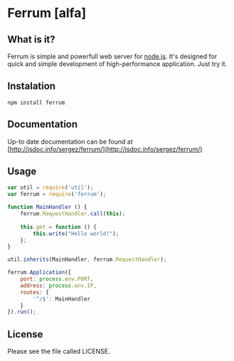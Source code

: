 Ferrum [alfa]
=========

What is it?
-----------

Ferrum is simple and powerfull web server for [node.js](http://nodejs.org). It's designed for quick and simple development of high-performance application. Just try it.

Instalation
-----------

`npm install ferrum`

Documentation
-------------

Up-to date documentation can be found at [http://jsdoc.info/sergez/ferrum/](http://jsdoc.info/sergez/ferrum/)


Usage
-----

```js
var util = require('util');
var ferrum = require('ferrum');

function MainHandler () {
    ferrum.RequestHandler.call(this);
    
    this.get = function () {
        this.write("Hello world!");
    };
}

util.inherits(MainHandler, ferrum.RequestHandler);

ferrum.Application({
    port: process.env.PORT,
    address: process.env.IP,
    routes: {
        '^/$': MainHandler
    }
}).run();
```

License
-------

Please see the file called LICENSE.